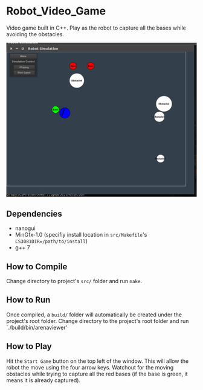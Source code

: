 # Robot_Video_Game
Video game built in C++. Play as the robot to capture all the bases while avoiding the obstacles.

![Screenshot](iter1_base_cap.png)

## Dependencies

* nanogui
* MinGfx-1.0 (specifiy install location in `src/Makefile`'s `CS3081DIR=/path/to/install`)
* g++ 7

## How to Compile

Change directory to project's `src/` folder and run `make`.

## How to Run

Once compiled, a `build/` folder will automatically be created under the project's root folder. Change directory to the project's root folder and run `./build/bin/arenaviewer'

## How to Play

Hit the `Start Game` button on the top left of the window. This will allow the robot the move using the four arrow keys. Watchout for the moving obstacles while trying to capture all the red bases (if the base is green, it means it is already captured).
